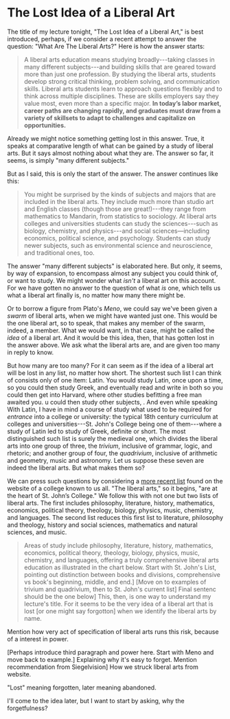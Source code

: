# The Lost Idea of a Liberal Art

The title of my lecture tonight, "The Lost Idea of a Liberal Art," is best introduced, perhaps, if we consider a recent attempt to answer the question: "What Are The Liberal Arts?" Here is how the answer starts:

> A liberal arts education means studying broadly---taking classes in many different subjects---and building skills that are geared toward more than just one profession. By studying the liberal arts, students develop strong critical thinking, problem solving, and communication skills. Liberal arts students learn to approach questions flexibly and to think across multiple disciplines. These are skills employers say they value most, even more than a specific major. **In today’s labor market, career paths are changing rapidly, and graduates must draw from a variety of skillsets to adapt to challenges and capitalize on opportunities.**

Already we might notice something getting lost in this answer. <!--Later use "forgotten" for this--> True, it speaks at comparative length of what can be gained by a study of liberal arts. But it says almost nothing about what they are. The answer so far, it seems, is simply "many different subjects."

But as I said, this is only the start of the answer. The answer continues like this:

>You might be surprised by the kinds of subjects and majors that are included in the liberal arts. They include much more than studio art and English classes (though those are great!)---they range from mathematics to Mandarin, from statistics to sociology. At liberal arts colleges and universities students can study the sciences---such as biology, chemistry, and physics---and social sciences—including economics, political science, and psychology. Students can study newer subjects, such as environmental science and neuroscience, and traditional ones, too.

The answer "many different subjects" is elaborated here. But only, it seems, by way of expansion, to encompass almost any subject you could think of, or want to study. We might wonder what *isn't* a liberal art on this account. For we have gotten no answer to the question of what *is* one, which tells us what a liberal art finally is, no matter how many there might be.

Or to borrow a figure from Plato's *Meno*, we could say we've been given a *swarm* of liberal arts, when we might have wanted just one. This would be the one liberal art, so to speak, that makes any member of the swarm, indeed, a member. What we would want, in that case, might be called the *idea* of a liberal art. And it would be this idea, then, that has gotten lost in the answer above.  We ask what the liberal arts are, and are given too many in reply to know.

But how many are too many?  For it can seem as if the idea of a liberal art will be lost in any list, no matter how short.
The shortest such list I can think of consists only of one item: Latin. You would study Latin, once upon a time, so you could then study Greek, and eventually read and write in both so you could then get into Harvard, where other studies befitting a free man awaited you. u could then study other subjects, . And even   while speaking With Latin, I have in mind a course of study what used to be required for *entrance* into a college or university:  the typical 18th century curriculum at colleges and universities---St. John's College being one of them---where a study of Latin led to study of Greek, definite or short.   <!--Start with the largest, from St. John's; then work your way to smallest, in the one subject of Latin--> The most distinguished such list is surely the medieval one, which divides the liberal arts into one group of three, the *trivium*, inclusive of grammar, logic, and rhetoric; and another group of four, the *quadrivium*, inclusive of arithmetic and geometry, music and astronomy. Let us suppose these seven are indeed the liberal arts. But what makes them so?

We can press such questions by considering a [more recent list](http://www.sjc.edu/academic-programs/undergraduate/liberal-arts/) found on the website of a college known to us all. "The liberal arts," so it begins, "are at the heart of St. John’s College." We follow this with not one but two lists of liberal arts. The first includes philosophy, literature, history, mathematics, economics, political theory, theology, biology, physics, music, chemistry, and languages.  The second list reduces this first list to literature, philosophy and theology, history and social sciences, mathematics and natural sciences, and music.




> Areas of study include philosophy, literature, history, mathematics,
economics, political theory, theology, biology, physics, music,
chemistry, and languages, offering a truly comprehensive liberal arts
education as illustrated in the chart below.  Start with St. John's
List, pointing out distinction between books and divisions,
comprehensive vs book's beginning, middle, and end.]
[Move on to examples of trivium and quadrivium, then to St. John's current list]
Final sentenc should be the one below] This, then, is one way to
understand my lecture's title. For it seems to be the very idea of a
liberal art that is lost [or one might say forgotton] when we identify
the liberal arts by name.

Mention how very act of specification of liberal arts runs this risk, because of a interest in power.

[Perhaps introduce third paragraph and power here. Start with Meno and move back to example.] Explaining why it's easy to forget. Mention recommendation from Siegelvision] How we struck liberal arts from website.

"Lost" meaning forgotten, later meaning abandoned. 

I'll come to the idea later, but I want to start by asking, why the forgetfulness?
